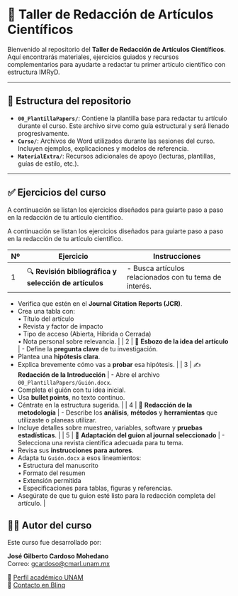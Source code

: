 # 📝 Taller de Redacción de Artículos Científicos

Bienvenido al repositorio del **Taller de Redacción de Artículos Científicos**. Aquí encontrarás materiales, 
ejercicios guiados y recursos complementarios para ayudarte a redactar tu primer artículo científico con estructura IMRyD.

---

## 📂 Estructura del repositorio

- **`00_PlantillaPapers/`**: Contiene la plantilla base para redactar tu artículo durante el curso. Este archivo sirve como guía estructural y será llenado progresivamente.
- **`Curso/`**: Archivos de Word utilizados durante las sesiones del curso. Incluyen ejemplos, explicaciones y modelos de referencia.
- **`MaterialExtra/`**: Recursos adicionales de apoyo (lecturas, plantillas, guías de estilo, etc.).

---


## ✅ Ejercicios del curso

A continuación se listan los ejercicios diseñados para guiarte paso a paso en la redacción de tu artículo científico.


A continuación se listan los ejercicios diseñados para guiarte paso a paso en la redacción de tu artículo científico.

| Nº | Ejercicio                                              | Instrucciones |
|----|--------------------------------------------------------|---------------|
| 1  | 🔍 **Revisión bibliográfica y selección de artículos** | - Busca artículos relacionados con tu tema de interés.  
- Verifica que estén en el **Journal Citation Reports (JCR)**.  
- Crea una tabla con:  
  • Título del artículo  
  • Revista y factor de impacto  
  • Tipo de acceso (Abierta, Híbrida o Cerrada)  
  • Nota personal sobre relevancia. |
| 2  | 🧠 **Esbozo de la idea del artículo**                  | - Define la **pregunta clave** de tu investigación.  
- Plantea una **hipótesis clara**.  
- Explica brevemente cómo vas a **probar** esa hipótesis. |
| 3  | ✍️ **Redacción de la Introducción**                   | - Abre el archivo `00_PlantillaPapers/Guión.docx`.  
- Completa el guión con tu idea inicial.  
- Usa **bullet points**, no texto continuo.  
- Céntrate en la estructura sugerida. |
| 4  | 🧾 **Redacción de la metodología**                     | - Describe los **análisis**, **métodos** y **herramientas** que utilizaste o planeas utilizar.  
- Incluye detalles sobre muestreo, variables, software y **pruebas estadísticas**. |
| 5  | 📄 **Adaptación del guion al journal seleccionado**    | - Selecciona una revista científica adecuada para tu tema.  
- Revisa sus **instrucciones para autores**.  
- Adapta tu `Guión.docx` a esos lineamientos:  
  • Estructura del manuscrito  
  • Formato del resumen  
  • Extensión permitida  
  • Especificaciones para tablas, figuras y referencias.  
- Asegúrate de que tu guion esté listo para la redacción completa del artículo. |


## 👨‍🏫 Autor del curso

Este curso fue desarrollado por:

**José Gilberto Cardoso Mohedano**  
Correo: [gcardoso@cmarl.unam.mx](mailto:gcardoso@cmarl.unam.mx)

🔗 [Perfil académico UNAM](https://www.icmyl.unam.mx/el_carmen/quienes_somos/personal_academico/jose-gilberto-cardoso-mohedano)  
🔗 [Contacto en Blinq](https://blinq.me/YKZ9U8mqdr8n?bs=db)


